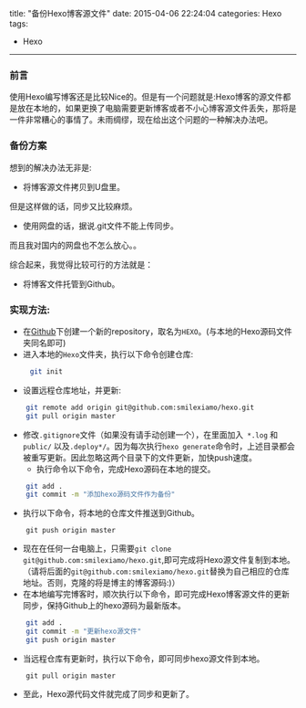 title: "备份Hexo博客源文件"
date: 2015-04-06 22:24:04
categories: Hexo
tags:
- Hexo

---

### 前言
使用Hexo编写博客还是比较Nice的。但是有一个问题就是:Hexo博客的源文件都是放在本地的，如果更换了电脑需要更新博客或者不小心博客源文件丢失，那将是一件非常糟心的事情了。未雨绸缪，现在给出这个问题的一种解决办法吧。
<!-- more -->
### 备份方案
想到的解决办法无非是:
- 将博客源文件拷贝到U盘里。

但是这样做的话，同步又比较麻烦。
- 使用网盘的话，据说.git文件不能上传同步。

而且我对国内的网盘也不怎么放心。。

综合起来，我觉得比较可行的方法就是：
- 将博客文件托管到Github。

### 实现方法:

-  在[Github](http://github.com)下创建一个新的repository，取名为`HEXO`。(与本地的Hexo源码文件夹同名即可)
  -  进入本地的`Hexo`文件夹，执行以下命令创建仓库:

```bash
     git init
```
-  设置远程仓库地址，并更新:

```bash
    git remote add origin git@github.com:smilexiamo/hexo.git
    git pull origin master
```
-  修改`.gitignore`文件（如果没有请手动创建一个），在里面加入`
   *.log` 和 `public/` 以及`.deploy*/`。因为每次执行`hexo generate`命令时，上述目录都会被重写更新。因此忽略这两个目录下的文件更新，加快push速度。
   -  执行命令以下命令，完成Hexo源码在本地的提交。

```bash
    git add .
    git commit -m "添加hexo源码文件作为备份"
```
-  执行以下命令，将本地的仓库文件推送到Github。

```
    git push origin master
```
-  现在在任何一台电脑上，只需要`git clone git@github.com:smilexiamo/hexo.git`,即可完成将Hexo源文件复制到本地。（请将后面的`git@github.com:smilexiamo/hexo.git`替换为自己相应的仓库地址。否则，克隆的将是博主的博客源码:)）
  -  在本地编写完博客时，顺次执行以下命令，即可完成Hexo博客源文件的更新同步，保持Github上的hexo源码为最新版本。
```bash
    git add .
    git commit -m "更新hexo源文件"
    git push origin master
```
-  当远程仓库有更新时，执行以下命令，即可同步hexo源文件到本地。

```
    git pull origin master
```

-  至此，Hexo源代码文件就完成了同步和更新了。